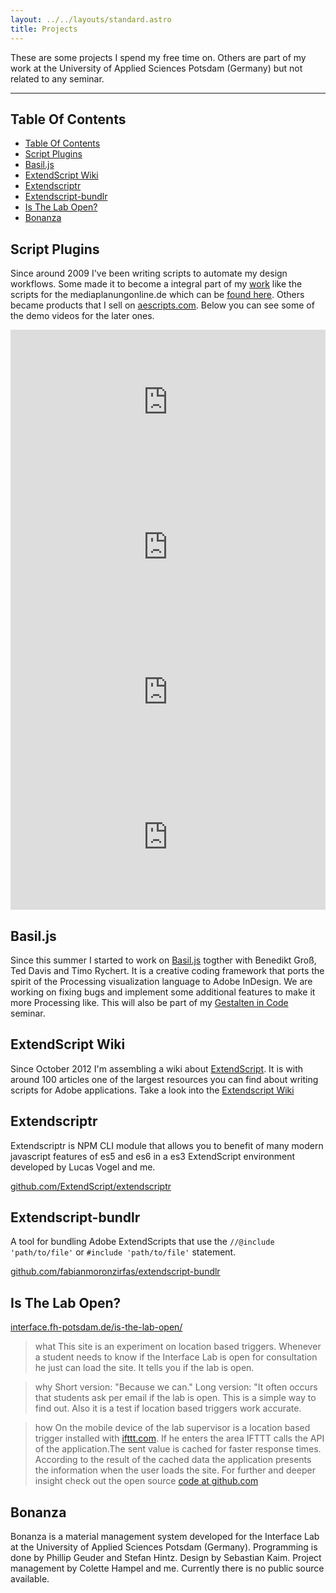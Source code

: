```yaml
---
layout: ../../layouts/standard.astro
title: Projects
---
```


These are some projects I spend my free time on. Others are part of my work at the University of Applied Sciences Potsdam (Germany) but not related to any seminar.

---

## Table Of Contents

<!-- @import "[TOC]" {cmd="toc" depthFrom=2 depthTo=6 orderedList=false} -->

<!-- code_chunk_output -->

- [Table Of Contents](#table-of-contents)
- [Script Plugins](#script-plugins)
- [Basil.js](#basiljs)
- [ExtendScript Wiki](#extendscript-wiki)
- [Extendscriptr](#extendscriptr)
- [Extendscript-bundlr](#extendscript-bundlr)
- [Is The Lab Open?](#is-the-lab-open)
- [Bonanza](#bonanza)

<!-- /code_chunk_output -->

## Script Plugins

Since around 2009 I've been writing scripts to automate my design workflows. Some made it to become a integral part of my <a href="/work/">work</a> like the scripts for the mediaplanungonline.de which can be [found here](https://github.com/fabianmoronzirfas/mpo-id-tools). Others became products that I sell on [aescripts.com](http://aescripts.com/authors/f-l/fabiantheblind/). Below you can see some of the demo videos for the later ones.

<div class="thumbs">

<!-- locations -->
<iframe src="https://player.vimeo.com/video/54717636?loop=1" width="100%" height="232" frameborder="0" webkitallowfullscreen mozallowfullscreen allowfullscreen></iframe>
<!-- swissd -->
<iframe src="https://player.vimeo.com/video/53158182?loop=1" width="100%" height="232" frameborder="0" webkitallowfullscreen mozallowfullscreen allowfullscreen></iframe>
<!-- monoline -->
<iframe src="https://player.vimeo.com/video/64222693?loop=1" width="100%" height="232" frameborder="0" webkitallowfullscreen mozallowfullscreen allowfullscreen></iframe>
<!-- aemap -->
<iframe src="https://player.vimeo.com/video/39960358?loop=1" width="100%" height="232" frameborder="0" webkitallowfullscreen mozallowfullscreen allowfullscreen></iframe>

</div>
<div class="clear-float">
</div>

## Basil.js

Since this summer I started to work on [Basil.js](http://basiljs.ch/) togther with Benedikt Groß, Ted Davis and Timo Rychert. It is a creative coding framework that ports the spirit of the Processing visualization language to Adobe InDesign. We are working on fixing bugs and implement some additional features to make it more Processing like. This will also be part of my <a href="/teaching/#gestalten-in-code">Gestalten in Code</a> seminar.

## ExtendScript Wiki

Since October 2012 I'm assembling a wiki about [ExtendScript](https://en.wikipedia.org/wiki/ExtendScript). It is with around 100 articles one of the largest resources you can find about writing scripts for Adobe applications. Take a look into the [Extendscript Wiki](https://github.com/extendscript/wiki/wiki)

## Extendscriptr

Extendscriptr is NPM CLI module that allows you to benefit of many modern javascript features of es5 and es6 in a es3 ExtendScript environment developed by Lucas Vogel and me.

[github.com/ExtendScript/extendscriptr](https://github.com/ExtendScript/extendscriptr)

## Extendscript-bundlr

A tool for bundling Adobe ExtendScripts that use the `//@include 'path/to/file'` or `#include 'path/to/file'` statement.

[github.com/fabianmoronzirfas/extendscript-bundlr](https://github.com/fabianmoronzirfas/extendscript-bundlr)

## Is The Lab Open?

[interface.fh-potsdam.de/is-the-lab-open/](https://interface.fh-potsdam.de/is-the-lab-open/)

> what
> This site is an experiment on location based triggers. Whenever a student needs to know if the Interface Lab is open for consultation he just can load the site. It tells you if the lab is open.

> why
> Short version: "Because we can." Long version: "It often occurs that students ask per email if the lab is open. This is a simple way to find out. Also it is a test if location based triggers work accurate.

> how
> On the mobile device of the lab supervisor is a location based trigger installed with <a href="https://ifttt.com">ifttt.com</a>. If he enters the area IFTTT calls the API of the application.The sent value is cached for faster response times. According to the result of the cached data the application presents the information when the user loads the site. For further and deeper insight check out the open source <a href="https://github.com/FH-Potsdam/is-the-lab-open">code at github.com</a>

## Bonanza

Bonanza is a material management system developed for the Interface Lab at the University of Applied Sciences Potsdam (Germany). Programming is done by Phillip Geuder and Stefan Hintz. Design by Sebastian Kaim. Project management by Colette Hampel and me. Currently there is no public source available.
